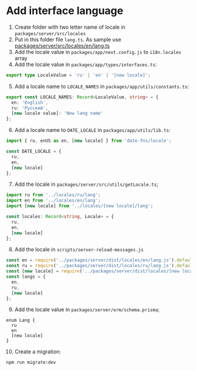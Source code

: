 # Add interface language

1. Create folder with two letter name of locale in `packages/server/src/locales`
2. Put in this folder file `lang.ts`. As sample use [packages/server/src/locales/en/lang.ts](./packages/server/src/locales/en/lang.ts)
3. Add the locale value in `packages/app/next.config.js` to `i18n.locales` array
4. Add the locale value in `packages/app/types/interfaces.ts`:

```typescript
export type LocaleValue = 'ru' | 'en' | '[new locale]';
```

5. Add a locale name to `LOCALE_NAMES` in `packages/app/utils/constants.ts`:

```typescript
export const LOCALE_NAMES: Record<LocaleValue, string> = {
  en: 'English',
  ru: 'Русский',
  [new locale value]: 'New lang name'
};
```

6. Add a locale name to `DATE_LOCALE` in `packages/app/utils/lib.ts`:

```typescript
import { ru, enUS as en, [new locale] } from 'date-fns/locale';

const DATE_LOCALE = {
  ru,
  en,
  [new locale]
};
```

7. Add the locale in `packages/server/src/utils/getLocale.ts`;

```typescript
import ru from '../locales/ru/lang';
import en from '../locales/en/lang';
import [new locale] from '../locales/[new locale]/lang';

const locales: Record<string, Locale> = {
  ru,
  en,
  [new locale]
};
```

8. Add the locale in `scripts/server-reload-messages.js`

```typescript
const en = require('../packages/server/dist/locales/en/lang.js').default;
const ru = require('../packages/server/dist/locales/ru/lang.js').default;
const [new locale] = require('../packages/server/dist/locales/[new locale]/lang.js').default;
const langs = {
  en,
  ru,
  [new locale]
};
```

9. Add the locale value in `packages/server/orm/schema.prisma`;

```prisma
enum Lang {
  ru
  en
  [new locale]
}
```

10. Create a migration:

```sh
npm run migrate:dev
```
